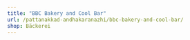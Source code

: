 ```yaml
---
title: "BBC Bakery and Cool Bar"
url: /pattanakkad-andhakaranazhi/bbc-bakery-and-cool-bar/
shop: Bäckerei
---
```

